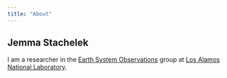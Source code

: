 ```yaml
---
title: "About"
---
```


## Jemma Stachelek

I am a researcher in the [Earth System Observations](https://www.lanl.gov/org/ddste/aldcels/earth-environmental-sciences/earth-systems-operations/index.php) group at [Los Alamos National Laboratory](https://lanl.gov).
